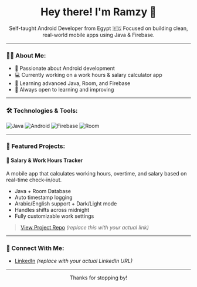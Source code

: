 <h1 align="center">Hey there! I'm Ramzy 👋</h1>

<p align="center">
Self-taught Android Developer from Egypt 🇪🇬  
Focused on building clean, real-world mobile apps using Java & Firebase.
</p>

---

### 👨‍💻 About Me:
- 🎯 Passionate about Android development  
- 💻 Currently working on a work hours & salary calculator app  
- 🌱 Learning advanced Java, Room, and Firebase  
- 🧠 Always open to learning and improving  

---

### 🛠️ Technologies & Tools:
![Java](https://img.shields.io/badge/Java-007396?style=for-the-badge&logo=java&logoColor=white)
![Android](https://img.shields.io/badge/Android-3DDC84?style=for-the-badge&logo=android&logoColor=white)
![Firebase](https://img.shields.io/badge/Firebase-ffca28?style=for-the-badge&logo=firebase&logoColor=black)
![Room](https://img.shields.io/badge/Room-FF6F00?style=for-the-badge)

---

### 🧪 Featured Projects:

#### 📱 Salary & Work Hours Tracker
A mobile app that calculates working hours, overtime, and salary based on real-time check-in/out.
- Java + Room Database
- Auto timestamp logging
- Arabic/English support + Dark/Light mode  
- Handles shifts across midnight  
- Fully customizable work settings

> [View Project Repo](https://github.com/ramzy-ahmed/Salary-Tracker-App) *(replace this with your actual link)*

---

### 🔗 Connect With Me:
- [LinkedIn](https://www.linkedin.com/in/ramzy-ahmed) *(replace with your actual LinkedIn URL)*

---

<p align="center">Thanks for stopping by!</p>
